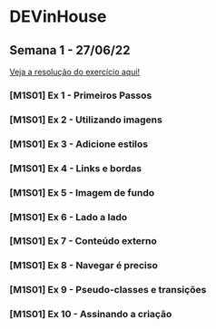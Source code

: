 # DEVinHouse

## Semana 1 - 27/06/22


[Veja a resolução do exercício aqui!](https://petry078.github.io/devinhouse/)

### [M1S01] Ex 1 - Primeiros Passos
### [M1S01] Ex 2 - Utilizando imagens
### [M1S01] Ex 3 - Adicione estilos
### [M1S01] Ex 4 - Links e bordas
### [M1S01] Ex 5 - Imagem de fundo
### [M1S01] Ex 6 - Lado a lado
### [M1S01] Ex 7 - Conteúdo externo
### [M1S01] Ex 8 - Navegar é preciso
### [M1S01] Ex 9 - Pseudo-classes e transições
### [M1S01] Ex 10 - Assinando a criação
